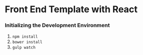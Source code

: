 # Front End Template with React

### Initializing the Development Environment
1. `npm install`
1. `bower install`
1. `gulp watch`
